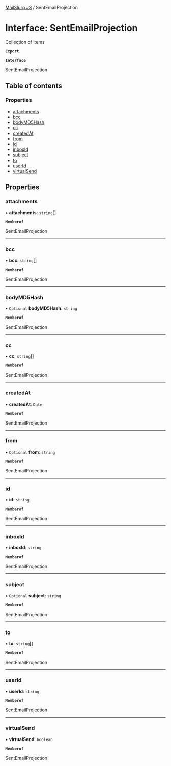 [MailSlurp JS](../README.md) / SentEmailProjection

# Interface: SentEmailProjection

Collection of items

**`Export`**

**`Interface`**

SentEmailProjection

## Table of contents

### Properties

- [attachments](SentEmailProjection.md#attachments)
- [bcc](SentEmailProjection.md#bcc)
- [bodyMD5Hash](SentEmailProjection.md#bodymd5hash)
- [cc](SentEmailProjection.md#cc)
- [createdAt](SentEmailProjection.md#createdat)
- [from](SentEmailProjection.md#from)
- [id](SentEmailProjection.md#id)
- [inboxId](SentEmailProjection.md#inboxid)
- [subject](SentEmailProjection.md#subject)
- [to](SentEmailProjection.md#to)
- [userId](SentEmailProjection.md#userid)
- [virtualSend](SentEmailProjection.md#virtualsend)

## Properties

### attachments

• **attachments**: `string`[]

**`Memberof`**

SentEmailProjection

___

### bcc

• **bcc**: `string`[]

**`Memberof`**

SentEmailProjection

___

### bodyMD5Hash

• `Optional` **bodyMD5Hash**: `string`

**`Memberof`**

SentEmailProjection

___

### cc

• **cc**: `string`[]

**`Memberof`**

SentEmailProjection

___

### createdAt

• **createdAt**: `Date`

**`Memberof`**

SentEmailProjection

___

### from

• `Optional` **from**: `string`

**`Memberof`**

SentEmailProjection

___

### id

• **id**: `string`

**`Memberof`**

SentEmailProjection

___

### inboxId

• **inboxId**: `string`

**`Memberof`**

SentEmailProjection

___

### subject

• `Optional` **subject**: `string`

**`Memberof`**

SentEmailProjection

___

### to

• **to**: `string`[]

**`Memberof`**

SentEmailProjection

___

### userId

• **userId**: `string`

**`Memberof`**

SentEmailProjection

___

### virtualSend

• **virtualSend**: `boolean`

**`Memberof`**

SentEmailProjection
